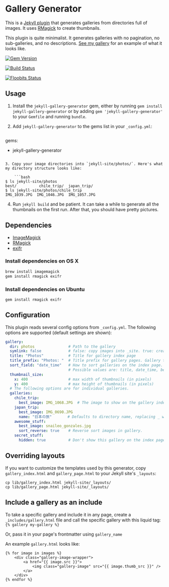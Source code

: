 # Gallery Generator

This is a [Jekyll plugin](http://jekyllrb.com/docs/plugins/) that generates galleries from directories full of images. It uses [RMagick](http://rmagick.rubyforge.org/) to create thumbnails.

This plugin is quite minimalist. It generates galleries with no pagination, no sub-galleries, and no descriptions. [See my gallery](http://geoff.greer.fm/photos/) for an example of what it looks like.

[![Gem Version](https://img.shields.io/gem/v/jekyll-gallery-generator.svg)](https://rubygems.org/gems/jekyll-gallery-generator)

[![Build Status](https://travis-ci.org/ggreer/jekyll-gallery-generator.svg?branch=master)](https://travis-ci.org/ggreer/jekyll-gallery-generator)

[![Floobits Status](https://floobits.com/ggreer/jekyll-gallery-generator.svg)](https://floobits.com/ggreer/jekyll-gallery-generator/redirect)


## Usage

1. Install the `jekyll-gallery-generator` gem, either by running `gem install jekyll-gallery-generator` or by adding `gem 'jekyll-gallery-generator'` to your `Gemfile` and running `bundle`.

2. Add `jekyll-gallery-generator` to the gems list in your `_config.yml`:

    ```
gems:
  - jekyll-gallery-generator
```

3. Copy your image directories into `jekyll-site/photos/`. Here's what my directory structure looks like:

    ```bash
$ ls jekyll-site/photos
best/          chile_trip/  japan_trip/
$ ls jekyll-site/photos/chile_trip
IMG_1039.JPG  IMG_1046.JPG  IMG_1057.JPG
```

4. Run `jekyll build` and be patient. It can take a while to generate all the thumbnails on the first run. After that, you should have pretty pictures.


## Dependencies

* [ImageMagick](http://www.imagemagick.org/)
* [RMagick](https://github.com/rmagick/rmagick)
* [exifr](https://github.com/remvee/exifr/)

### Install dependencies on OS X

```bash
brew install imagemagick
gem install rmagick exifr
```

### Install dependencies on Ubuntu

```apt install libmagick++-dev
gem install rmagick exifr
```

## Configuration

This plugin reads several config options from `_config.yml`. The following options are supported (default settings are shown):

```yaml
gallery:
  dir: photos               # Path to the gallery
  symlink: false            # false: copy images into _site. true: create symbolic links (saves disk space)
  title: "Photos"           # Title for gallery index page
  title_prefix: "Photos: "  # Title prefix for gallery pages. Gallery title = title_prefix + gallery_name
  sort_field: "date_time"   # How to sort galleries on the index page.
                            # Possible values are: title, date_time, best_image
  thumbnail_size:
    x: 400                  # max width of thumbnails (in pixels)
    y: 400                  # max height of thumbnails (in pixels)
  # The following options are for individual galleries.
  galleries:
    chile_trip:
      best_image: IMG_1068.JPG  # The image to show on the gallery index page. Defaults to the last image.
    japan_trip:
      best_image: IMG_0690.JPG
      name: "日本の旅"       # Defaults to directory name, replacing _ with spaces & capitalizing words.
    awesome_stuff:
      best_image: snaileo_gonzales.jpg
      sort_reverse: true    # Reverse sort images in gallery.
    secret_stuff:
      hidden: true          # Don't show this gallery on the index page. People must guess the URL.
```


## Overriding layouts

If you want to customize the templates used by this generator, copy `gallery_index.html` and `gallery_page.html` to your Jekyll site's `_layouts`:

    cp lib/gallery_index.html jekyll-site/_layouts/
    cp lib/gallery_page.html jekyll-site/_layouts/

## Include a gallery as an include

To take a specific gallery and include it in any page, create a `_includes/gallery.html` file and call the specific gallery with this liquid tag: `{% gallery my-gallery %}`

Or, pass it in your page's frontmatter using `gallery_name`

An example `gallery.html` looks like:

```
{% for image in images %}
    <div class="gallery-image-wrapper">
        <a href="{{ image.src }}">
            <img class="gallery-image" src="{{ image.thumb_src }}" />
        </a>
    </div>
{% endfor %}
```